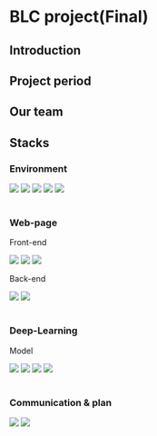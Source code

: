 # BLC project(Final)

<h2>Introduction</h2>

<h2>Project period</h2>

<h2>Our team</h2>
  
<h2>Stacks</h2>
<h3>Environment</h3>
<div>
  <img src="https://img.shields.io/badge/visualstudiocode-007ACC?style=for-the-badge&logo=visualstudiocode&logoColor=white">
  <img src="https://img.shields.io/badge/kaggle-20BEFF?style=for-the-badge&logo=kaggle&logoColor=white">
  <img src="https://img.shields.io/badge/googlecolab-F9AB00?style=for-the-badge&logo=googlecolab&logoColor=white">
  <img src="https://img.shields.io/badge/pycharm-000000?style=for-the-badge&logo=pycharm&logoColor=white">
  <img src="https://img.shields.io/badge/github-181717?style=for-the-badge&logo=github&logoColor=white">
</div>
<br>
<h3>Web-page</h3>
<p>Front-end</p>
<div>
  <img src="https://img.shields.io/badge/html5-E34F26?style=for-the-badge&logo=html5&logoColor=white">
  <img src="https://img.shields.io/badge/css3-1572B6?style=for-the-badge&logo=css3&logoColor=white">
  <img src="https://img.shields.io/badge/javascript-F7DF1E?style=for-the-badge&logo=javascript&logoColor=white">
</div>
<p>Back-end</p>
<div>
  <img src="https://img.shields.io/badge/django-092E20?style=for-the-badge&logo=django&logoColor=white">
  <img src="https://img.shields.io/badge/javascript-F7DF1E?style=for-the-badge&logo=javascript&logoColor=white">
</div>
<br>
<h3>Deep-Learning</h3>
<p>Model</p>
<div>
  <img src="https://img.shields.io/badge/yolov3-181717?style=for-the-badge&logo=github&logoColor=white">
  <img src="https://img.shields.io/badge/yolov5-181717?style=for-the-badge&logo=github&logoColor=white">
  <img src="https://img.shields.io/badge/faster_rcnn-181717?style=for-the-badge&logo=github&logoColor=white">
  <img src="https://img.shields.io/badge/efficeint-det-181717?style=for-the-badge&logo=github&logoColor=white">
</div>
<br>
<h3>Communication & plan</h3>
<div>
  <img src="https://img.shields.io/badge/slack-4A154B?style=for-the-badge&logo=slack&logoColor=white">
  <img src="https://img.shields.io/badge/notion-000000?style=for-the-badge&logo=notion&logoColor=white">
</div>
  


